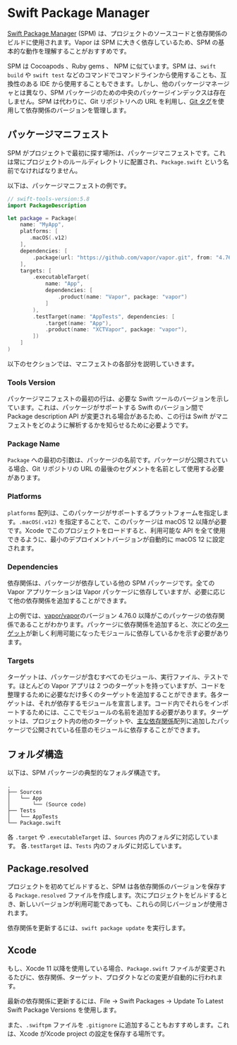 # Swift Package Manager

[Swift Package Manager](https://swift.org/package-manager/) (SPM) は、プロジェクトのソースコードと依存関係のビルドに使用されます。Vapor は SPM に大きく依存しているため、SPM の基本的な動作を理解することがおすすめです。

SPM は Cocoapods 、Ruby gems 、 NPM に似ています。SPM は、`swift build` や `swift test` などのコマンドでコマンドラインから使用することも、互換性のある IDE から使用することもできます。しかし、他のパッケージマネージャとは異なり、SPM パッケージのための中央のパッケージインデックスは存在しません。SPM は代わりに、Git リポジトリへの URL を利用し、[Git タグ](https://git-scm.com/book/en/v2/Git-Basics-Tagging)を使用して依存関係のバージョンを管理します。

## パッケージマニフェスト

SPM がプロジェクトで最初に探す場所は、パッケージマニフェストです。これは常にプロジェクトのルールディレクトリに配置され、`Package.swift` という名前でなければなりません。

以下は、パッケージマニフェストの例です。

```swift
// swift-tools-version:5.8
import PackageDescription

let package = Package(
    name: "MyApp",
    platforms: [
       .macOS(.v12)
    ],
    dependencies: [
        .package(url: "https://github.com/vapor/vapor.git", from: "4.76.0"),
    ],
    targets: [
        .executableTarget(
            name: "App",
            dependencies: [
                .product(name: "Vapor", package: "vapor")
            ]
        ),
        .testTarget(name: "AppTests", dependencies: [
            .target(name: "App"),
            .product(name: "XCTVapor", package: "vapor"),
        ])
    ]
)
```

以下のセクションでは、マニフェストの各部分を説明していきます。

### Tools Version

パッケージマニフェストの最初の行は、必要な Swift ツールのバージョンを示しています。これは、パッケージがサポートする Swift のバージョン間で Package description API が変更される場合があるため、この行は Swift がマニフェストをどのように解析するかを知らせるために必要ようです。

### Package Name

`Package` への最初の引数は、パッケージの名前です。パッケージが公開されている場合、Git リポジトリの URL の最後のセグメントを名前として使用する必要があります。

### Platforms

`platforms` 配列は、このパッケージがサポートするプラットフォームを指定します。`.macOS(.v12)` を指定することで、このパッケージは macOS 12 以降が必要です。Xcode でこのプロジェクトをロードすると、利用可能な API を全て使用できるように、最小のデプロイメントバージョンが自動的に macOS 12 に設定されます。

### Dependencies

依存関係は、パッケージが依存している他の SPM パッケージです。全ての Vapor アプリケーションは Vapor パッケージに依存していますが、必要に応じて他の依存関係を追加することができます。

上の例では、[vapor/vapor](https://github.com/vapor/vapor)のバージョン 4.76.0 以降がこのパッケージの依存関係であることがわかります。パッケージに依存関係を追加すると、次にどの[ターゲット](#targets)が新しく利用可能になったモジュールに依存しているかを示す必要があります。


### Targets

ターゲットは、パッケージが含むすべてのモジュール、実行ファイル、テストです。ほとんどの Vapor アプリは 2 つのターゲットを持っていますが、コードを整理するために必要なだけ多くのターゲットを追加することができます。各ターゲットは、それが依存するモジュールを宣言します。コード内でそれらをインポートするためには、ここでモジュールの名前を追加する必要があります。ターゲットは、プロジェクト内の他のターゲットや、[主な依存関係](#dependencies)配列に追加したパッケージで公開されている任意のモジュールに依存することができます。

## フォルダ構造

以下は、SPM パッケージの典型的なフォルダ構造です。

```
.
├── Sources
│   └── App
│       └── (Source code)
├── Tests
│   └── AppTests
└── Package.swift
```

各 `.target` や `.executableTarget` は、`Sources` 内のフォルダに対応しています。
各`.testTarget` は、`Tests` 内のフォルダに対応しています。

## Package.resolved

プロジェクトを初めてビルドすると、SPM は各依存関係のバージョンを保存する `Package.resolved` ファイルを作成します。次にプロジェクトをビルドするとき、新しいバージョンが利用可能であっても、これらの同じバージョンが使用されます。

依存関係を更新するには、`swift package update` を実行します。

## Xcode

もし、Xocde 11 以降を使用している場合、`Package.swift` ファイルが変更されるたびに、依存関係、ターゲット、プロダクトなどの変更が自動的に行われます。

最新の依存関係に更新するには、File &rarr; Swift Packages &rarr; Update To Latest Swift Package Versions を使用します。

また、`.swiftpm` ファイルを `.gitignore` に追加することもおすすめします。これは、Xcode がXcode project の設定を保存する場所です。
